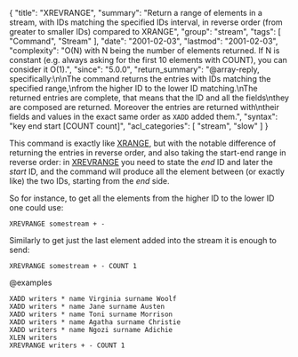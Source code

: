 {
  "title": "XREVRANGE",
  "summary": "Return a range of elements in a stream, with IDs matching the specified IDs interval, in reverse order (from greater to smaller IDs) compared to XRANGE",
  "group": "stream",
  "tags": [
    "Command",
    "Stream"
  ],
  "date": "2001-02-03",
  "lastmod": "2001-02-03",
  "complexity": "O(N) with N being the number of elements returned. If N is constant (e.g. always asking for the first 10 elements with COUNT), you can consider it O(1).",
  "since": "5.0.0",
  "return_summary": "@array-reply, specifically:\n\nThe command returns the entries with IDs matching the specified range,\nfrom the higher ID to the lower ID matching.\nThe returned entries are complete, that means that the ID and all the fields\nthey are composed are returned. Moreover the entries are returned with\ntheir fields and values in the exact same order as `XADD` added them.",
  "syntax": "key end start [COUNT count]",
  "acl_categories": [
    "stream",
    "slow"
  ]
}

This command is exactly like [XRANGE](/commands/xrange), but with the notable difference of
returning the entries in reverse order, and also taking the start-end
range in reverse order: in [XREVRANGE](/commands/xrevrange) you need to state the *end* ID
and later the *start* ID, and the command will produce all the element
between (or exactly like) the two IDs, starting from the *end* side.

So for instance, to get all the elements from the higher ID to the lower
ID one could use:

    XREVRANGE somestream + -

Similarly to get just the last element added into the stream it is
enough to send:

    XREVRANGE somestream + - COUNT 1

@examples

```cli
XADD writers * name Virginia surname Woolf
XADD writers * name Jane surname Austen
XADD writers * name Toni surname Morrison
XADD writers * name Agatha surname Christie
XADD writers * name Ngozi surname Adichie
XLEN writers
XREVRANGE writers + - COUNT 1
```

